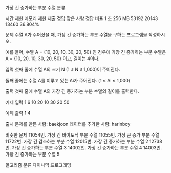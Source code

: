 가장 긴 증가하는 부분 수열 분류

시간 제한	메모리 제한	제출	정답	맞은 사람	정답 비율
1 초	256 MB	53192	20143	13460	36.804%

문제
수열 A가 주어졌을 때, 가장 긴 증가하는 부분 수열을 구하는 프로그램을 작성하시오.

예를 들어, 수열 A = {10, 20, 10, 30, 20, 50} 인 경우에 가장 긴 증가하는 부분 수열은 A = {10, 20, 10, 30, 20, 50} 이고, 길이는 4이다.

입력
첫째 줄에 수열 A의 크기 N (1 ≤ N ≤ 1,000)이 주어진다.

둘째 줄에는 수열 A를 이루고 있는 Ai가 주어진다. (1 ≤ Ai ≤ 1,000)

출력
첫째 줄에 수열 A의 가장 긴 증가하는 부분 수열의 길이를 출력한다.

예제 입력 1 
6
10 20 10 30 20 50

예제 출력 1 
4

출처
문제를 만든 사람: baekjoon
데이터를 추가한 사람: harinboy

비슷한 문제
11054번. 가장 긴 바이토닉 부분 수열
11055번. 가장 큰 증가 부분 수열
11722번. 가장 긴 감소하는 부분 수열
12015번. 가장 긴 증가하는 부분 수열 2
12738번. 가장 긴 증가하는 부분 수열 3
14002번. 가장 긴 증가하는 부분 수열 4
14003번. 가장 긴 증가하는 부분 수열 5

알고리즘 분류
다이나믹 프로그래밍
